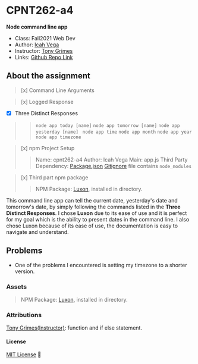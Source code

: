 # CPNT262-a4
**Node command line app**

- Class: Fall2021 Web Dev
- Author: [Icah Vega](https://github.com/Icahpv)
- Instructor: [Tony Grimes](https://github.com/acidtone)
- Links: [Github Repo Link](https://github.com/Icahpv/cpnt262-a4.git)


## About the assignment

> [x] Command Line Arguments

> [x] Logged Response
  - [x] Three Distinct Responses
  >> ``` node app today [name] ```
  >> ``` node app tomorrow [name] ```
  >> ``` node app yesterday [name]  ```
  >> ``` node app time ```
  >> ``` node app month ```
  >> ``` node app year ```
  >> ``` node app timezone ```

> [x] npm Project Setup
  >> Name: cpnt262-a4
  >> Author: Icah Vega
  >> Main: app.js
  >> Third Party Dependency: [Package.json](package.json)
  >> [Gitignore](.gitignore) file contains `node_modules`

> [x] Third part npm package
  >> NPM Package: [Luxon](https://www.npmjs.com/package/luxon), installed in directory.

This command line app can tell the current date, yesterday's date and tomorrow's date, by simply following the commands listed in the **Three Distinct Responses**. I chose **Luxon** due to its ease of use and it is perfect for my goal which is the ability to present dates in the command line. I also chose Luxon because of its ease of use, the documentation is easy to navigate and understand.

## Problems

- One of the problems I encountered is setting my timezone to a shorter version.

### Assets

> NPM Package: [Luxon](https://www.npmjs.com/package/luxon), installed in directory.

### Attributions

[Tony Grimes(Instructor)]((https://github.com/acidtone)): function and if else statement.

#### License
[MIT License](https://opensource.org/licenses/MIT) :scroll: